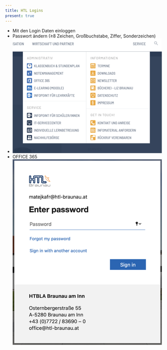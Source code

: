 ```yaml
---
title: HTL Logins
present: true
---
```




- Mit den Login Daten einloggen
- Passwort ändern (≥8 Zeichen, Großbuchstabe, Ziffer, Sonderzeichen)
- [](www.htl-braunau.at)
  ![image-20210928151703548](fig/image-20210928151703548.png)
- OFFICE 365
  ![image-20210928151810162](fig/image-20210928151810162.png)

